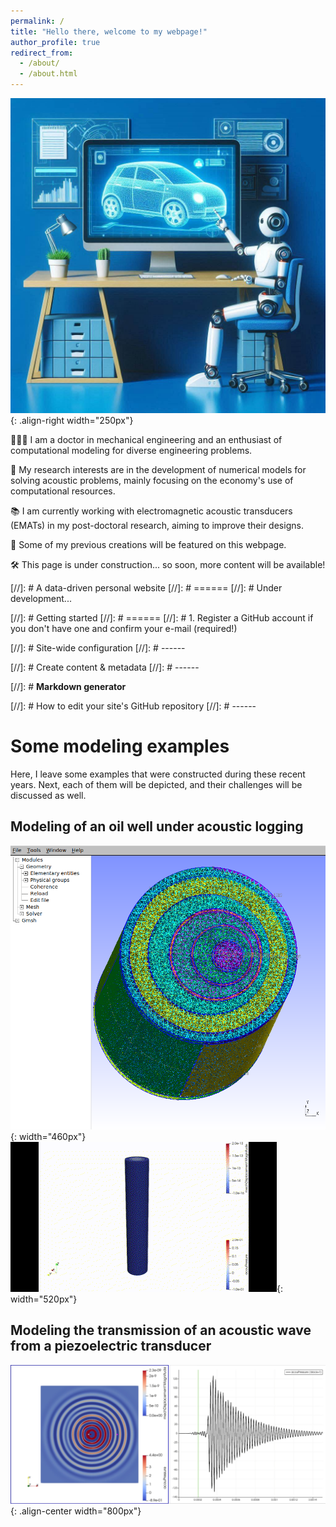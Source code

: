 ```yaml
---
permalink: /
title: "Hello there, welcome to my webpage!"
author_profile: true
redirect_from: 
  - /about/
  - /about.html
---
```


![Illustration of modeling engineering machines using computer](/images/image__my_webpage.jpeg){: .align-right width="250px"}

👨🏻‍💻 I am a doctor in mechanical engineering and an enthusiast of computational modeling for diverse engineering problems. 

🔬 My research interests are in the development of numerical models for solving acoustic problems, mainly focusing on the economy's use of computational resources.

📚 I am currently working with electromagnetic acoustic transducers (EMATs) in my post-doctoral research, aiming to improve their designs.

🧪 Some of my previous creations will be featured on this webpage.

🛠 This page is under construction... so soon, more content will be available!

[//]: # A data-driven personal website
[//]: # ======
[//]: # Under development...

[//]: # Getting started
[//]: # ======
[//]: # 1. Register a GitHub account if you don't have one and confirm your e-mail (required!)

[//]: # Site-wide configuration
[//]: # ------


[//]: # Create content & metadata
[//]: # ------


[//]: # **Markdown generator**


[//]: # How to edit your site's GitHub repository
[//]: # ------

# Some modeling examples

Here, I leave some examples that were constructed during these recent years. Next, each of them will be depicted, and their challenges will be discussed as well.  

## Modeling of an oil well under acoustic logging



![Image of a mesh of an oil well](/images/GMSH_3pipes_3D_mesh_eccentricity_cut.png){: width="460px"} ![Image of an oil well](/images/Well_Simulation_Movement.gif){: width="520px"}
 


## Modeling the transmission of an acoustic wave from a piezoelectric transducer 

![Image of a piezoelectric transducer](/images/Piezo_CFS_acoustic.png){: .align-center width="800px"}



